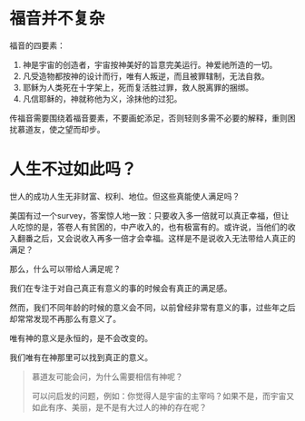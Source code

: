 # 福音并不复杂

福音的四要素：
1. 神是宇宙的创造者，宇宙按神美好的旨意完美运行。神爱祂所造的一切。
2. 凡受造物都按神的设计而行，唯有人叛逆，而且被罪辖制，无法自救。
3. 耶稣为人类死在十字架上，死而复活胜过罪，救人脱离罪的捆绑。
4. 凡信耶稣的，神就称他为义，涂抹他的过犯。

传福音需要围绕着福音要素，不要画蛇添足，否则轻则多需不必要的解释，重则困扰慕道友，使之望而却步。

# 人生不过如此吗？

世人的成功人生无非财富、权利、地位。但这些真能使人满足吗？

美国有过一个survey，答案惊人地一致：只要收入多一倍就可以真正幸福，但让人吃惊的是，答卷人有贫困的，中产收入的，也有极富有的。或许说，当他们的收入翻番之后，又会说收入再多一倍才会幸福。这样是不是说收入无法带给人真正的满足？

那么，什么可以带给人满足呢？

我们在专注于对自己真正有意义的事的时候会有真正的满足感。

然而，我们不同年龄的时候的意义会不同，以前曾经非常有意义的事，过些年之后却常常发现不再那么有意义了。

唯有神的意义是永恒的，是不会改变的。

我们唯有在神那里可以找到真正的意义。

> 慕道友可能会问，为什么需要相信有神呢？
>
> 可以问启发的问题，例如：你觉得人是宇宙的主宰吗？如果不是，而宇宙又如此有序、美丽，是不是有大过人的神的存在呢？

